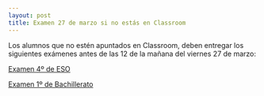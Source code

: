 ```yaml
---
layout: post
title: Examen 27 de marzo si no estás en Classroom
---
```


Los alumnos que no estén apuntados en Classroom, deben entregar los siguientes exámenes antes de las 12 de la mañana del viernes 27 de marzo:

[Examen 4º de ESO](../archivos/Examen4-2703.pdf)

[Examen 1º de Bachillerato](../archivos/Examen1-2703.pdf)
